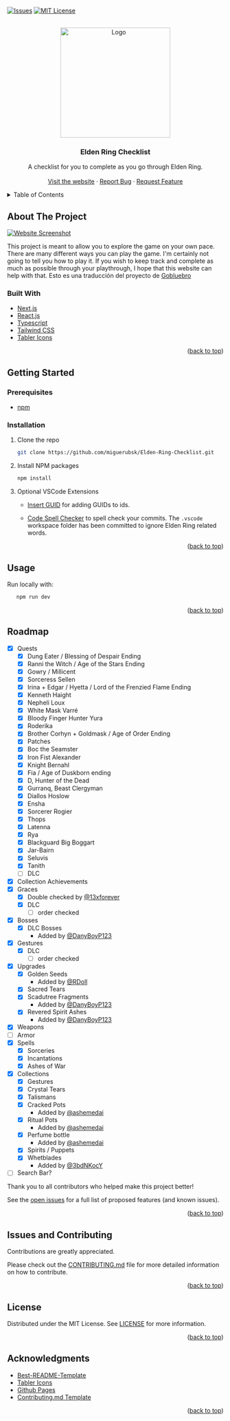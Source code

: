 <div id="top"></div>
<!--
*** Thanks for checking out the Best-README-Template. If you have a suggestion
*** that would make this better, please fork the repo and create a pull request
*** or simply open an issue with the tag "enhancement".
*** Don't forget to give the project a star!
*** Thanks again! Now go create something AMAZING! :D
-->

<!-- PROJECT SHIELDS -->
<!--
*** I'm using markdown "reference style" links for readability.
*** Reference links are enclosed in brackets [ ] instead of parentheses ( ).
*** See the bottom of this document for the declaration of the reference variables
*** for contributors-url, forks-url, etc. This is an optional, concise syntax you may use.
*** https://www.markdownguide.org/basic-syntax/#reference-style-links
-->

[![Issues][issues-shield]][issues-url]
[![MIT License][license-shield]][license-url]

<!-- PROJECT LOGO -->
<br />
<div align="center">
  <a href="https://miguerubsk.github.io/Elden-Ring-Checklist/">
    <img src="public/android-chrome-256x256.png" alt="Logo" width="256" height="256">
  </a>

<h3 align="center">Elden Ring Checklist</h3>

  <p align="center">
    A checklist for you to complete as you go through Elden Ring. 
    <br />
    <br />
    <a href="http://miguerubsk.ddns.net:8000/">Visit the website</a>
    ·
    <a href="https://github.com/miguerubsk/Elden-Ring-Checklist">Report Bug</a>
    ·
    <a href="https://github.com/miguerubsk/Elden-Ring-Checklist">Request Feature</a>
  </p>
</div>

<!-- TABLE OF CONTENTS -->
<details>
  <summary>Table of Contents</summary>
  <ol>
    <li>
      <a href="#about-the-project">About The Project</a>
      <ul>
        <li><a href="#built-with">Built With</a></li>
      </ul>
    </li>
    <li>
      <a href="#getting-started">Getting Started</a>
      <ul>
        <li><a href="#prerequisites">Prerequisites</a></li>
        <li><a href="#installation">Installation</a></li>
      </ul>
    </li>
    <li><a href="#usage">Usage</a></li>
    <li><a href="#roadmap">Roadmap</a></li>
    <li><a href="#contributing">Contributing</a></li>
    <li><a href="#license">License</a></li>
    <li><a href="#contact">Contact</a></li>
    <li><a href="#acknowledgments">Acknowledgments</a></li>
  </ol>
</details>

<!-- ABOUT THE PROJECT -->

## About The Project

<a href="http://miguerubsk.ddns.net:8000/">
  <img src="https://raw.githubusercontent.com/miguerubsk/Elden-Ring-Checklist/main/public/README/2023-04-22%2002_26_29-Elden%20Ring%20Checklist.png" alt="Website Screenshot" title="Website Screenshot">
</a>

This project is meant to allow you to explore the game on your own pace. There are many different ways you can play the game. I'm certainly not going to tell you how to play it. If you wish to keep track and complete as much as possible through your playthrough, I hope that this website can help with that. Esto es una traducción del proyecto de [Gobluebro](https://github.com/miguerbsk/Elden-Ring-Checklist)

### Built With

- [Next.js](https://nextjs.org/)
- [React.js](https://reactjs.org/)
- [Typescript](https://www.typescriptlang.org/)
- [Tailwind CSS](https://tailwindcss.com/)
- [Tabler Icons](https://github.com/tabler/tabler-icons)

<p align="right">(<a href="#top">back to top</a>)</p>

<!-- GETTING STARTED -->

## Getting Started

### Prerequisites

- [npm](https://nodejs.org/en/download/package-manager/)

### Installation

1. Clone the repo
   ```sh
   git clone https://github.com/miguerubsk/Elden-Ring-Checklist.git
   ```
2. Install NPM packages
   ```sh
   npm install
   ```
3. Optional VSCode Extensions

   - [Insert GUID](https://marketplace.visualstudio.com/items?itemName=heaths.vscode-guid) for adding GUIDs to ids.

   - [Code Spell Checker](https://marketplace.visualstudio.com/items?itemName=streetsidesoftware.code-spell-checker) to spell check your commits. The `.vscode` workspace folder has been committed to ignore Elden Ring related words.

<p align="right">(<a href="#top">back to top</a>)</p>

<!-- USAGE EXAMPLES -->

## Usage

Run locally with:

```sh
   npm run dev
```

<p align="right">(<a href="#top">back to top</a>)</p>

<!-- ROADMAP -->

## Roadmap

- [x] Quests
  - [x] Dung Eater / Blessing of Despair Ending
  - [x] Ranni the Witch / Age of the Stars Ending
  - [x] Gowry / Millicent
  - [x] Sorceress Sellen
  - [x] Irina + Edgar / Hyetta / Lord of the Frenzied Flame Ending
  - [x] Kenneth Haight
  - [x] Nepheli Loux
  - [x] White Mask Varré
  - [x] Bloody Finger Hunter Yura
  - [x] Roderika
  - [x] Brother Corhyn + Goldmask / Age of Order Ending
  - [x] Patches
  - [x] Boc the Seamster
  - [x] Iron Fist Alexander
  - [x] Knight Bernahl
  - [x] Fia / Age of Duskborn ending
  - [x] D, Hunter of the Dead
  - [x] Gurranq, Beast Clergyman
  - [x] Diallos Hoslow
  - [x] Ensha
  - [x] Sorcerer Rogier
  - [x] Thops
  - [x] Latenna
  - [x] Rya
  - [x] Blackguard Big Boggart
  - [x] Jar-Bairn
  - [x] Seluvis
  - [x] Tanith
  - [ ] DLC
- [x] Collection Achievements
- [x] Graces
  - [x] Double checked by [@13xforever](https://github.com/13xforever)
  - [x] DLC
    - [ ] order checked
- [x] Bosses
  - [x] DLC Bosses
    - Added by [@DanyBoyP123](https://github.com/DanyBoyP123)
- [x] Gestures
  - [x] DLC
    - [ ] order checked
- [x] Upgrades
  - [x] Golden Seeds
    - Added by [@RDoll](https://github.com/RDoll-Repo)
  - [x] Sacred Tears
  - [x] Scadutree Fragments
    - Added by [@DanyBoyP123](https://github.com/DanyBoyP123)
  - [x] Revered Spirit Ashes
    - Added by [@DanyBoyP123](https://github.com/DanyBoyP123)
- [x] Weapons
- [ ] Armor
- [x] Spells
  - [x] Sorceries
  - [x] Incantations
  - [x] Ashes of War
- [x] Collections
  - [x] Gestures
  - [x] Crystal Tears
  - [x] Talismans
  - [x] Cracked Pots
    - Added by [@ashemedai](https://github.com/ashemedai)
  - [x] Ritual Pots
    - Added by [@ashemedai](https://github.com/ashemedai)
  - [x] Perfume bottle
    - Added by [@ashemedai](https://github.com/ashemedai)
  - [x] Spirits / Puppets
  - [x] Whetblades
    - Added by [@3bdNKocY](https://github.com/3bdNKocY)
- [ ] Search Bar?

Thank you to all contributors who helped make this project better!

See the [open issues](https://github.com/miguerubsk/Elden-Ring-Checklist/issues) for a full list of proposed features (and known issues).

<p align="right">(<a href="#top">back to top</a>)</p>

<!-- CONTRIBUTING -->

## Issues and Contributing

Contributions are greatly appreciated.

Please check out the [CONTRIBUTING.md](https://github.com/miguerubsk/Elden-Ring-Checklist/blob/main/CONTRIBUTING.md) file for more detailed information on how to contribute.

<p align="right">(<a href="#top">back to top</a>)</p>

<!-- LICENSE -->

## License

Distributed under the MIT License. See [LICENSE](https://github.com/miguerubsk/Elden-Ring-Checklist/blob/main/LICENSE) for more information.

<p align="right">(<a href="#top">back to top</a>)</p>

<!-- ACKNOWLEDGMENTS -->

## Acknowledgments

- [Best-README-Template](https://github.com/othneildrew/Best-README-Template)
- [Tabler Icons](https://github.com/tabler/tabler-icons)
- [Github Pages](https://pages.github.com/)
- [Contributing.md Template](https://github.com/necolas/issue-guidelines)

<p align="right">(<a href="#top">back to top</a>)</p>

<!-- MARKDOWN LINKS & IMAGES -->
<!-- https://www.markdownguide.org/basic-syntax/#reference-style-links -->

[issues-shield]: https://img.shields.io/github/issues/miguerubsk/Elden-Ring-Checklist.svg?style=for-the-badge
[issues-url]: https://github.com/miguerubsk/Elden-Ring-Checklist/issues
[license-shield]: https://img.shields.io/github/license/miguerubsk/Elden-Ring-Checklist.svg?style=for-the-badge
[license-url]: https://github.com/miguerubsk/Elden-Ring-Checklist/blob/main/LICENSE